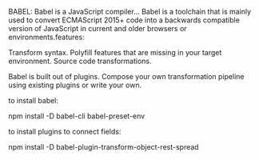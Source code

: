 BABEL:
Babel is a JavaScript compiler...
Babel is a toolchain that is mainly used to convert ECMAScript 2015+ code into a backwards compatible version of JavaScript in current 
and older browsers or environments.features:

Transform syntax.
Polyfill features that are missing in your target environment.
Source code transformations.

Babel is built out of plugins. Compose your own transformation pipeline using existing plugins or write your own. 

to install babel:

npm install -D babel-cli babel-preset-env

to install plugins to connect fields:

npm install -D babel-plugin-transform-object-rest-spread
